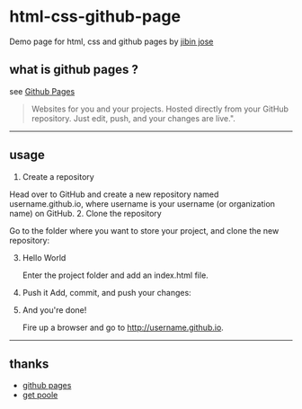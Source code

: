 # html-css-github-page
Demo page for html, css and github pages by [jibin jose](http://jibinjose.in/)



## what is github pages ?
see [Github Pages](https://pages.github.com/)

> Websites for you and your projects.
Hosted directly from your GitHub repository. Just edit, push, and your changes are live.".

----
## usage
1. Create a repository

  Head over to GitHub and create a new repository named username.github.io, where username is your username (or organization name) on GitHub.
2. Clone the repository

 Go to the folder where you want to store your project, and clone the new repository:

3. Hello World

   Enter the project folder and add an index.html file.

4. Push it
    Add, commit, and push your changes:

5. And you're done!

   Fire up a browser and go to http://username.github.io.




----
## thanks
* [github pages](https://pages.github.com/)
* [get poole](http://getpoole.com/)


